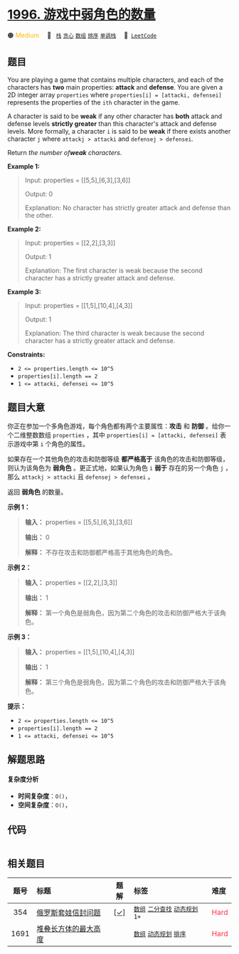 # [1996. 游戏中弱角色的数量](https://leetcode.com/problems/the-number-of-weak-characters-in-the-game)

🟠 <font color=#ffb800>Medium</font>&emsp; 🔖&ensp; [`栈`](/tag/stack.md) [`贪心`](/tag/greedy.md) [`数组`](/tag/array.md) [`排序`](/tag/sorting.md) [`单调栈`](/tag/monotonic-stack.md)&emsp; 🔗&ensp;[`LeetCode`](https://leetcode.com/problems/the-number-of-weak-characters-in-the-game)

## 题目

You are playing a game that contains multiple characters, and each of the
characters has **two** main properties: **attack** and **defense**. You are
given a 2D integer array `properties` where `properties[i] = [attacki,
defensei]` represents the properties of the `ith` character in the game.

A character is said to be **weak** if any other character has **both** attack
and defense levels **strictly greater** than this character's attack and
defense levels. More formally, a character `i` is said to be **weak** if there
exists another character `j` where `attackj > attacki` and `defensej >
defensei`.

Return _the number of**weak** characters_.



**Example 1:**

> Input: properties = [[5,5],[6,3],[3,6]]
> 
> Output: 0
> 
> Explanation: No character has strictly greater attack and defense than the other.

**Example 2:**

> Input: properties = [[2,2],[3,3]]
> 
> Output: 1
> 
> Explanation: The first character is weak because the second character has a strictly greater attack and defense.

**Example 3:**

> Input: properties = [[1,5],[10,4],[4,3]]
> 
> Output: 1
> 
> Explanation: The third character is weak because the second character has a strictly greater attack and defense.

**Constraints:**

  * `2 <= properties.length <= 10^5`
  * `properties[i].length == 2`
  * `1 <= attacki, defensei <= 10^5`


## 题目大意

你正在参加一个多角色游戏，每个角色都有两个主要属性：**攻击** 和 **防御** 。给你一个二维整数数组 `properties` ，其中
`properties[i] = [attacki, defensei]` 表示游戏中第 `i` 个角色的属性。

如果存在一个其他角色的攻击和防御等级 **都严格高于** 该角色的攻击和防御等级，则认为该角色为 **弱角色** 。更正式地，如果认为角色 `i`
**弱于** 存在的另一个角色 `j` ，那么 `attackj > attacki` 且 `defensej > defensei` 。

返回 **弱角色** 的数量。



**示例 1：**

> 
> 
> 
> 
> 
> **输入：** properties = [[5,5],[6,3],[3,6]]
> 
> **输出：** 0
> 
> **解释：** 不存在攻击和防御都严格高于其他角色的角色。
> 
> 

**示例 2：**

> 
> 
> 
> 
> 
> **输入：** properties = [[2,2],[3,3]]
> 
> **输出：** 1
> 
> **解释：** 第一个角色是弱角色，因为第二个角色的攻击和防御严格大于该角色。
> 
> 

**示例 3：**

> 
> 
> 
> 
> 
> **输入：** properties = [[1,5],[10,4],[4,3]]
> 
> **输出：** 1
> 
> **解释：** 第三个角色是弱角色，因为第二个角色的攻击和防御严格大于该角色。
> 
> 



**提示：**

  * `2 <= properties.length <= 10^5`
  * `properties[i].length == 2`
  * `1 <= attacki, defensei <= 10^5`


## 解题思路

#### 复杂度分析

- **时间复杂度**：`O()`，
- **空间复杂度**：`O()`，

## 代码

```javascript

```

## 相关题目

<!-- prettier-ignore -->
| 题号 | 标题 | 题解 | 标签 | 难度 |
| :------: | :------ | :------: | :------ | :------ |
| 354 | [俄罗斯套娃信封问题](https://leetcode.com/problems/russian-doll-envelopes) | [[✓]](/problem/0354.md) |  [`数组`](/tag/array.md) [`二分查找`](/tag/binary-search.md) [`动态规划`](/tag/dynamic-programming.md) `1+` | <font color=#ff334b>Hard</font> |
| 1691 | [堆叠长方体的最大高度](https://leetcode.com/problems/maximum-height-by-stacking-cuboids) |  |  [`数组`](/tag/array.md) [`动态规划`](/tag/dynamic-programming.md) [`排序`](/tag/sorting.md) | <font color=#ff334b>Hard</font> |